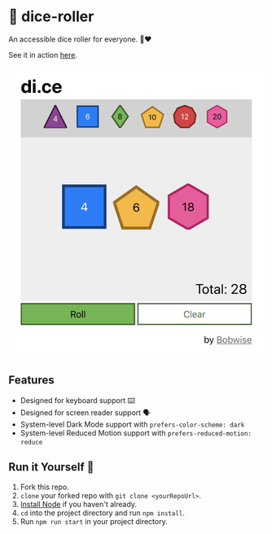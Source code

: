 # 🎲 dice-roller

An accessible dice roller for everyone. 🎲♥

See it in action [here](https://bobwise.github.io/dice-roller/).

![Demonstration gif](src/assets/demo.png)

## Features

* Designed for keyboard support ⌨️
* Designed for screen reader support 🗣
* System-level Dark Mode support with `prefers-color-scheme: dark`
* System-level Reduced Motion support with `prefers-reduced-motion: reduce`

## Run it Yourself 👾

1. Fork this repo.
1. `clone` your forked repo with `git clone <yourRepoUrl>`.
1. [Install Node](https://nodejs.org/en/) if you haven't already.
1. `cd` into the project directory and run `npm install`.
1. Run `npm run start` in your project directory.
